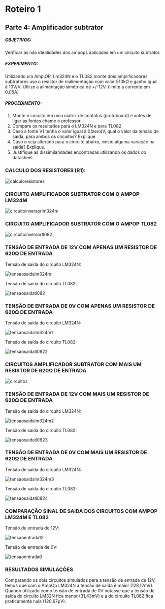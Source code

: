 # Roteiro 1

## Parte 4: Amplificador subtrator

##### OBJETIVOS:

Verificar as não idealidades dos ampops aplicadas em um circuito subtrator.

##### EXPERIMENTO:

Utilizando um Amp.OP. Lm324N e o TL082 monte dois amplificadores subtratores
use o resistor de realimentação com valor 510kΩ e ganho igual á 10V/V. Utilize a alimentação simétrica de +/-12V. (limite a corrente em 0,05A)

##### PROCEDIMENTO:

1. Monte o circuito em uma matriz de contatos (protoboard) e antes de ligar as fontes chame o professor.
2. Compare os resultados para o LM324N e para TL082.
3. Caso a fonte V1 tenha o valor igual á 0(zero)V, qual o valor da tensão de saída, para ambos os circuitos? Explique.
4. Caso o seja alterado para o circuito abaixo, existe alguma variação na saída? Explique.
5. Justifique as dissimilaridades encontradas utilizando os dados do datasheet.

### CALCULO DOS RESISTORES (R1):

![calculoresistores](/resources/imagens/relatorio1/parte4/)


### CIRCUITO AMPLIFICADOR SUBTRATOR COM O AMPOP LM324M

![circuitoinversorlm324m](/resources/imagens/relatorio1/parte4/circuitoinversorlm324m.png)

### CIRCUITO AMPLIFICADOR SUBTRATOR COM O AMPOP TL082

![circuitoinversortl082](/resources/imagens/relatorio1/parte4/circuitoinversortl082.png)

### TENSÃO DE ENTRADA DE 12V COM APENAS UM RESISTOR DE 620Ω DE ENTRADA

Tensão de saída do circuito LM324N:

![tensaosaidalm324m](/resources/imagens/relatorio1/parte4/tensaosaidalm324m.png)

Tensão de saída do circuito TL082:

![tensaosaidatl082](/resources/imagens/relatorio1/parte4/tensaosaidatl082.png)

### TENSÃO DE ENTRADA DE 0V COM APENAS UM RESISTOR DE 620Ω DE ENTRADA

Tensão de saída do circuito LM324N:

![tensaosaidalm324m1](/resources/imagens/relatorio1/parte4/tensaosaidalm324m1.png)

Tensão de saída do circuito TL082:

![tensaosaidatl0822](/resources/imagens/relatorio1/parte4/tensaosaidatl0822.png)

### CIRCUITOS AMPLIFICADOR SUBTRATOR COM MAIS UM RESISTOR DE 620Ω DE ENTRADA

![circuitos](/resources/imagens/relatorio1/parte4/circuitos.png)

### TENSÃO DE ENTRADA DE 12V COM MAIS UM RESISTOR DE 620Ω DE ENTRADA

Tensão de saída do circuito LM324N:

![tensaosaidalm324m2](/resources/imagens/relatorio1/parte4/tensaosaidalm324m2.png)

Tensão de saída do circuito TL082:

![tensaosaidatl0823](/resources/imagens/relatorio1/parte4/tensaosaidatl0823.png)

### TENSÃO DE ENTRADA DE 0V COM MAIS UM RESISTOR DE 620Ω DE ENTRADA

Tensão de saída do circuito LM324N:

![tensaosaidalm324m3](/resources/imagens/relatorio1/parte4/tensaosaidalm324m3.png)

Tensão de saída do circuito TL082:

![tensaosaidatl0824](/resources/imagens/relatorio1/parte4/tensaosaidatl0824.png)

### COMPARAÇÃO SINAL DE SAIDA DOS CIRCUITOS COM AMPOP LM324M E TL082

Tensão de entrada de 12V:

![tensaoentrada12](/resources/imagens/relatorio1/parte4/tensaoentrada12.png)

Tensão de entrada de 0V:

![tensaoentrada0](/resources/imagens/relatorio1/parte4/tensaoentrada0.png)

### RESULTADOS SIMULAÇÕES
Comparando os dois circuitos simulados para a tensão de entrada de 12V, temos que com o AmpOp LM324N a tensão de saída é maior (128,12mV). Quando utilizado como tensão de entrada de 0V notasse que a tensão de saída do circuito LM32N fica menor (31,43mV) e a do circuito TL082 fica praticamente nula (120,67µV).
